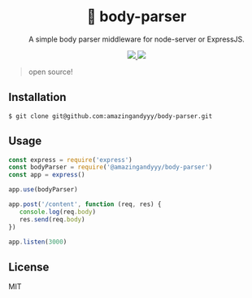 <h1 align="center">
👷 body-parser
</h1>
<p align="center">
A simple body parser middleware for node-server or ExpressJS.
</p>

<p align="center">
   <a href="https://github.com/amazingandyyy/body-parser/blob/master/LICENSE">
      <img src="https://img.shields.io/badge/License-MIT-green.svg" />
   </a>
   <a href="https://circleci.com/gh/amazingandyyy/body-parser">
      <img src="https://circleci.com/gh/amazingandyyy/body-parser.svg?style=svg" />
   </a>
</p>

> open source!

## Installation

```shell
$ git clone git@github.com:amazingandyyy/body-parser.git
```

## Usage

```javascript
const express = require('express')
const bodyParser = require('@amazingandyyy/body-parser')
const app = express()

app.use(bodyParser)

app.post('/content', function (req, res) {
   console.log(req.body)
   res.send(req.body)
})

app.listen(3000)
```

## License

MIT
